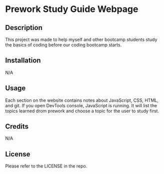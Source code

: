 # Prework Study Guide Webpage

## Description

This project was made to help myself and other bootcamp students study the basics of coding before our coding bootcamp starts.

## Installation

N/A

## Usage

 Each section on the website contains notes about JavaScript, CSS, HTML, and git.  If you open DevTools console, JavaScript is running.  It will list the topics learned drom prework and choose a topic for the user to study first.

## Credits

 N/A

## License

Please refer to the LICENSE in the repo.